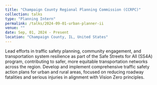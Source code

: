 ```yaml
---
title: "Champaign County Regional Planning Commission (CCRPC)"
collection: talks
type: "Planning Intern"
permalink: /talks/2024-09-01-urban-planner-ii
venue: ""
date: Sep, 01, 2024 - Present
location: "Champaign County, IL, United States"
---
```


Lead efforts in traffic safety planning, community engagement, and transportation system resilience as part of the Safe Streets for All (SS4A) program, contributing to safer, more equitable transportation networks across the region. Develop and implement comprehensive traffic safety action plans for urban and rural areas, focused on reducing roadway fatalities and serious injuries in alignment with Vision Zero principles.
